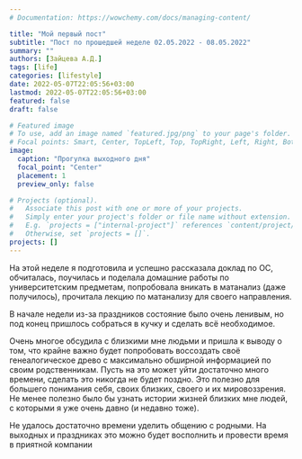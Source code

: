 ```yaml
---
# Documentation: https://wowchemy.com/docs/managing-content/

title: "Мой первый пост"
subtitle: "Пост по прошедшей неделе 02.05.2022 - 08.05.2022"
summary: ""
authors: [Зайцева А.Д.]
tags: [life]
categories: [lifestyle]
date: 2022-05-07T22:05:56+03:00
lastmod: 2022-05-07T22:05:56+03:00
featured: false
draft: false

# Featured image
# To use, add an image named `featured.jpg/png` to your page's folder.
# Focal points: Smart, Center, TopLeft, Top, TopRight, Left, Right, BottomLeft, Bottom, BottomRight.
image:
  caption: "Прогулка выходного дня"
  focal_point: "Center"
  placement: 1
  preview_only: false

# Projects (optional).
#   Associate this post with one or more of your projects.
#   Simply enter your project's folder or file name without extension.
#   E.g. `projects = ["internal-project"]` references `content/project/deep-learning/index.md`.
#   Otherwise, set `projects = []`.
projects: []
---
```


На этой неделе я подготовила и успешно рассказала доклад по ОС, обчиталась, поучилась и поделала домашние работы по университетским предметам, попробовала вникать в матанализ (даже получилось), прочитала лекцию по матанализу для своего направления.

В начале недели из-за праздников состояние было очень ленивым, но под конец пришлось собраться в кучку и сделать всё необходимое.

Очень многое обсудила с близкими мне людьми и пришла к выводу о том, что крайне важно будет попробовать воссоздать своё генеалогическое древо с максимально обширной информацией по своим родственникам. Пусть на это может уйти достаточно много времени, сделать это никогда не будет поздно. Это полезно для большего понимания себя, своих близких, своего и их мировоззрения. Не менее полезно было бы узнать истории жизней близких мне людей, с которыми я уже очень давно (и недавно тоже).

Не удалось достаточно времени уделить общению с родными. На выходных и праздниках это можно будет восполнить и провести время в приятной компании
